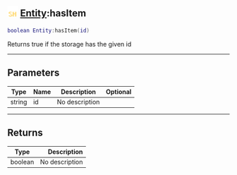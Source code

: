 ## <img src="../../.gitbook/assets/shared.png" width="24" height=24 /> [Entity](https://iaswiki.rawr.dev/readme/entity):hasItem

```lua
boolean Entity:hasItem(id)
```

Returns true if the storage has the given id

------
## Parameters

| Type   | Name | Description | Optional |
| ------ | ---- | ----------- | -------: |
| string | id | No description |  |


------
## Returns

| Type   | Description |
| ------ | ----------: |
| boolean | No description |

